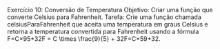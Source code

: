 Exercício 10: Conversão de Temperatura
Objetivo: Criar uma função que converte Celsius para Fahrenheit.
Tarefa:
Crie uma função chamada celsiusParaFahrenheit que aceita uma temperatura em graus Celsius e retorna a temperatura convertida para Fahrenheit usando a fórmula F=C×95+32F = C \times \frac{9}{5} + 32F=C×59+32.
 
 